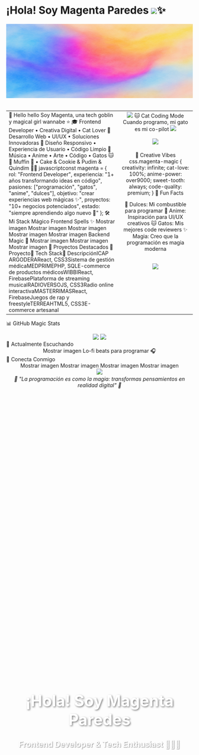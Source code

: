 # ¡Hola! Soy Magenta Paredes <img src="https://media.giphy.com/media/mGcNjsfWAjY5AEZNw6/giphy.gif" width="50">✨

<div align="center">
  <img src="fondo-gradiente.webp" alt="Gradient Background" width="100%" height="200"/>
  <div style="position: absolute; top: 50%; left: 50%; transform: translate(-50%, -50%); z-index: 10;">
    <h1 style="color: white; font-size: 3em; text-shadow: 2px 2px 4px rgba(0,0,0,0.5);">¡Hola! Soy Magenta Paredes</h1>
    <h2 style="color: white; font-size: 1.5em; text-shadow: 1px 1px 2px rgba(0,0,0,0.5);">Frontend Developer & Tech Enthusiast 👩‍💻✨</h2>
  </div>
</div>
<br>
<table width="100%">
<tr>
<td width="60%" valign="top">
👋 Hello hello
Soy Magenta, una tech goblin y magical girl wannabe ⭐
🎓 Frontend Developer • Creativa Digital • Cat Lover
📱 Desarrollo Web • UI/UX • Soluciones Innovadoras
🎨 Diseño Responsivo • Experiencia de Usuario • Código Limpio
🎵 Música • Anime • Arte • Código • Gatos 🐱
🧁 Muffin 🧁 • Cake & Cookie & Pudim & Quindim 🍰🍪
javascriptconst magenta = {
    rol: "Frontend Developer",
    experiencia: "1+ años transformando ideas en código",
    pasiones: ["programación", "gatos", "anime", "dulces"],
    objetivo: "crear experiencias web mágicas ✨",
    proyectos: "10+ negocios potenciados",
    estado: "siempre aprendiendo algo nuevo 🚀"
};
🛠️ Mi Stack Mágico
Frontend Spells ✨
Mostrar imagen
Mostrar imagen
Mostrar imagen
Mostrar imagen
Mostrar imagen
Backend Magic 🔮
Mostrar imagen
Mostrar imagen
Mostrar imagen
🎯 Proyectos Destacados
🚀 Proyecto💫 Tech Stack📝 DescripciónICAP ARGODERAReact, CSS3Sistema de gestión médicaMEDPRIMEPHP, SQLE-commerce de productos médicosWIBBIReact, FirebasePlataforma de streaming musicalRADIOVERSOJS, CSS3Radio online interactivaMASTERRIMASReact, FirebaseJuegos de rap y freestyleTERREAHTML5, CSS3E-commerce artesanal
</td>
<td width="40%" valign="top">
<div align="center">
<img src="https://media.giphy.com/media/L1R1tvI9svkIWwpVYr/giphy.gif" width="200"/>
🐱 Cat Coding Mode
Cuando programo, mi gato es mi co-pilot
<img src="https://github-readme-stats.vercel.app/api?username=TU-USERNAME&show_icons=true&theme=radical&hide_border=true&bg_color=30,e96443,904e95&title_color=fff&text_color=fff&icon_color=fff" width="100%"/>
<br><br>
<img src="https://github-readme-stats.vercel.app/api/top-langs/?username=TU-USERNAME&layout=compact&theme=radical&hide_border=true&bg_color=30,904e95,e96443&title_color=fff&text_color=fff" width="100%"/>
<br><br>
🎨 Creative Vibes
css.magenta-magic {
    creativity: infinite;
    cat-love: 100%;
    anime-power: over9000;
    sweet-tooth: always;
    code-quality: premium;
}
🌟 Fun Facts

🍰 Dulces: Mi combustible para programar
🎌 Anime: Inspiración para UI/UX creativos
🐱 Gatos: Mis mejores code reviewers
✨ Magia: Creo que la programación es magia moderna

<br>
<img src="https://media.giphy.com/media/JIX9t2j0ZTN9S/giphy.gif" width="150"/>
</div>
</td>
</tr>
</table>

📊 GitHub Magic Stats
<div align="center">
  <img src="https://github-readme-streak-stats.herokuapp.com/?user=TU-USERNAME&theme=radical&hide_border=true&background=30,e96443,904e95&stroke=fff&ring=fff&fire=fff&currStreakLabel=fff" width="49%"/>
  <img src="https://github-readme-activity-graph.vercel.app/graph?username=TU-USERNAME&custom_title=Magenta's%20Coding%20Journey&bg_color=e96443&color=ffffff&line=ffffff&point=ffffff&area=true&hide_border=true" width="49%"/>
</div>
🎵 Actualmente Escuchando
<div align="center">
Mostrar imagen
Lo-fi beats para programar 🎧
</div>
🌈 Conecta Conmigo
<div align="center">
Mostrar imagen
Mostrar imagen
Mostrar imagen
Mostrar imagen
</div>

<div align="center">
  <img src="https://readme-typing-svg.herokuapp.com?font=Fira+Code&size=18&duration=3000&pause=1000&color=E96443&center=true&vCenter=true&width=600&lines=Transformando+café+en+código+desde+2023+☕;Creando+experiencias+web+mágicas+✨;Siempre+lista+para+el+siguiente+desafío+🚀;Powered+by+dulces+y+amor+por+los+gatos+🐱💕" />
</div>
<div align="center">
  <i>💫 "La programación es como la magia: transformas pensamientos en realidad digital" 💫</i>
</div>
